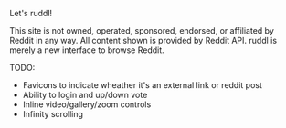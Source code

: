 Let's ruddl!

This site is not owned, operated, sponsored, endorsed, or affiliated by Reddit in any way.
All content shown is provided by Reddit API. ruddl is merely a new interface to browse Reddit.

TODO:
- Favicons to indicate wheather it's an external link or reddit post
- Ability to login and up/down vote
- Inline video/gallery/zoom controls
- Infinity scrolling
